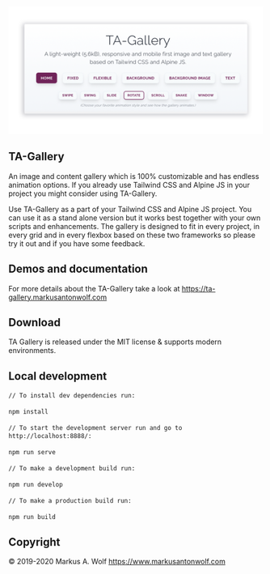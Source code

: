 <p align="center">
  <img src="./public/assets/img/ta-gallery.png" width="900px" />
</p>

## TA-Gallery

An image and content gallery which is 100% customizable and has endless animation options. If you already use Tailwind CSS and Alpine JS in your project you might consider using TA-Gallery.

Use TA-Gallery as a part of your Tailwind CSS and Alpine JS project. You can use it as a stand alone version but it works best together with your own scripts and enhancements. The gallery is designed to fit in every project, in every grid and in every flexbox based on these two frameworks so please try it out and if you have some feedback.

## Demos and documentation

For more details about the TA-Gallery take a look at <https://ta-gallery.markusantonwolf.com>

## Download

TA Gallery is released under the MIT license & supports modern environments.

## Local development

```
// To install dev dependencies run:

npm install

// To start the development server run and go to http://localhost:8888/:

npm run serve

// To make a development build run:

npm run develop

// To make a production build run:

npm run build
```

## Copyright

© 2019-2020 Markus A. Wolf
<https://www.markusantonwolf.com>
